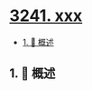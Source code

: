 # [3241. xxx](https://github.com/Tdahuyou/TNotes.leetcode/tree/main/notes/3241.%20xxx)

<!-- region:toc -->

- [1. 📝 概述](#1--概述)

<!-- endregion:toc -->

## 1. 📝 概述
